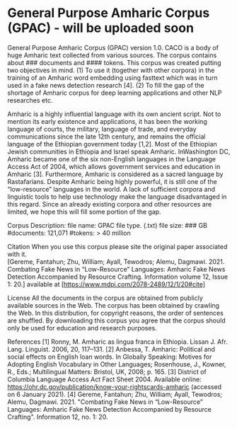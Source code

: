 # General Purpose Amharic Corpus (GPAC) - will be uploaded soon

General Purpose Amharic Corpus (GPAC) version 1.0. CACO is a body of huge Amharic text collected from various sources. The corpus contains about ### documents and #### tokens. This corpus was created putting two objectives in mind. (1) To use it (together with other corpora) in the training of an Amharic word embedding using fasttext which was in turn used in a fake news detection research [4]. (2) To fill the gap of the shortage of Amharic corpus for deep learning applications and other NLP researches etc. 

Amharic is a highly influential language with its own ancient script. Not to mention its early existence and applications, it has been the working language of courts, the military, language of trade, and everyday communications since the late 12th century, and remains the official language of the Ethiopian government today [1,2]. Most of the Ethiopian Jewish communities in Ethiopia and Israel speak Amharic. InWashington DC, Amharic became one of the six non-English languages in the Language Access Act of 2004, which allows government services and education in Amharic [3]. Furthermore, Amharic is considered as a sacred language by Rastafarians. Despite Amharic being highly powerful,
it is still one of the “low-resource” languages in the world. A lack of sufficient corpora and linguistic tools to help use technology make the language disadvantaged in this
regard. Since an already existing corpora and other resources are limited, we hope this will fill some portion of the gap. 

Corpus Description: 
    file name: GPAC
    file type. (.txt)
    file size: ### GB
    #documents: 121,071
    #tokens: > 40 million


Citation
When you use this corpus please site the original paper associated with it.  
[Gereme, Fantahun; Zhu, William; Ayall, Tewodros; Alemu, Dagmawi. 2021. Combating Fake News in “Low-Resource” Languages: Amharic Fake News Detection Accompanied by Resource Crafting. Information volume 12, Issue 1: 20.]  available at    [https://www.mdpi.com/2078-2489/12/1/20#cite]

License
All the documents in the corpus are obtained from publicly available sources in the Web. The corpus has been obtained by crawling the Web. In this distribution, for copyright reasons, the order of sentences are shuffled. By downloading this corpus you agree that the corpus should only be used for education and research purposes.


References
[1] Ronny, M. Amharic as lingua franca in Ethiopia. Lissan J. Afr. Lang. Linguist. 2006, 20, 117–131.
[2] Anbessa, T. Amharic: Political and social effects on English loan words. In Globally Speaking: Motives for Adopting English Vocabulary in Other Languages; Rosenhouse, J., Kowner, R., Eds.; Multilingual Matters: Bristol, UK, 2008; p. 165.
[3] District of Columbia Language Access Act Fact Sheet 2004. Available online: https://ohr.dc.gov/publication/know-your-rightscards-amharic (accessed on 6 January 2021).
[4] Gereme, Fantahun; Zhu, William; Ayall, Tewodros; Alemu, Dagmawi. 2021. "Combating Fake News in “Low-Resource” Languages: Amharic Fake News Detection Accompanied by Resource Crafting". Information 12, no. 1: 20.
